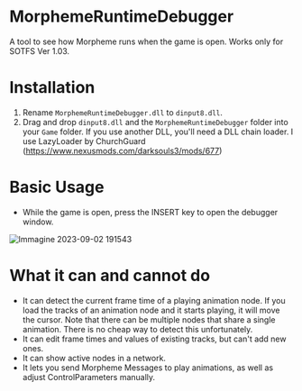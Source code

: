 # MorphemeRuntimeDebugger
A tool to see how Morpheme runs when the game is open. Works only for SOTFS Ver 1.03.

# Installation
1) Rename `MorphemeRuntimeDebugger.dll` to `dinput8.dll`.
2) Drag and drop `dinput8.dll` and the `MorphemeRuntimeDebugger` folder into your `Game` folder. If you use another DLL, you'll need a DLL chain loader. I use LazyLoader by ChurchGuard (https://www.nexusmods.com/darksouls3/mods/677)

# Basic Usage
* While the game is open, press the INSERT key to open the debugger window.

![Immagine 2023-09-02 191543](https://github.com/LordRadai/MorphemeRuntimeDebugger/assets/22768664/00151c51-b0bf-4f44-8e2c-dfaee1db8357)

# What it can and cannot do
* It can detect the current frame time of a playing animation node. If you load the tracks of an animation node and it starts playing, it will move the cursor. Note that there can be multiple nodes that share a single animation. There is no cheap way to detect this unfortunately.
* It can edit frame times and values of existing tracks, but can't add new ones.
* It can show active nodes in a network.
* It lets you send Morpheme Messages to play animations, as well as adjust ControlParameters manually.

